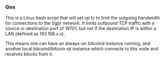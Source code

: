 ### Qos ###

This is a Linux bash script that will set up tc to limit the outgoing bandwidth for connections to the Sgpr network. It limits outbound TCP traffic with a source or destination port of 19701, but not if the destination IP is within a LAN (defined as 192.168.x.x).

This means one can have an always-on bitcoind instance running, and another local bitcoind/bitcoin-qt instance which connects to this node and receives blocks from it.
